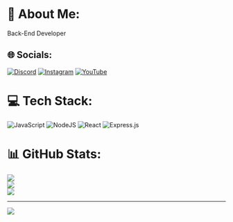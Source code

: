# 💫 About Me:
Back-End Developer 


## 🌐 Socials:
[![Discord](https://img.shields.io/badge/Discord-%237289DA.svg?logo=discord&logoColor=white)](https://discord.gg/BeLikeVeX) [![Instagram](https://img.shields.io/badge/Instagram-%23E4405F.svg?logo=Instagram&logoColor=white)](https://instagram.com/BeLikeVeX) [![YouTube](https://img.shields.io/badge/YouTube-%23FF0000.svg?logo=YouTube&logoColor=white)](https://youtube.com/@VeXDeVIR) 

# 💻 Tech Stack:
![JavaScript](https://img.shields.io/badge/javascript-%23323330.svg?style=for-the-badge&logo=javascript&logoColor=%23F7DF1E) ![NodeJS](https://img.shields.io/badge/node.js-6DA55F?style=for-the-badge&logo=node.js&logoColor=white) ![React](https://img.shields.io/badge/react-%2320232a.svg?style=for-the-badge&logo=react&logoColor=%2361DAFB) ![Express.js](https://img.shields.io/badge/express.js-%23404d59.svg?style=for-the-badge&logo=express&logoColor=%2361DAFB)
# 📊 GitHub Stats:
![](https://github-readme-stats.vercel.app/api?username=VeXEidolon&theme=dark&hide_border=false&include_all_commits=true&count_private=false)<br/>
![](https://github-readme-streak-stats.herokuapp.com/?user=VeXEidolon&theme=dark&hide_border=false)<br/>
![](https://github-readme-stats.vercel.app/api/top-langs/?username=VeXEidolon&theme=dark&hide_border=false&include_all_commits=true&count_private=false&layout=compact)

---
[![](https://visitcount.itsvg.in/api?id=VeXEidolon&icon=0&color=0)](https://visitcount.itsvg.in)

